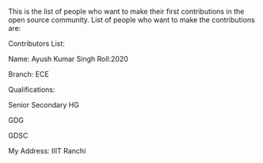 This is the list of people who want to make their first contributions in the open source community. 
List of people who want to make the contributions are:


Contributors List:

Name: Ayush Kumar Singh
Roll:2020

Branch:  ECE

Qualifications:

Senior Secondary HG

GDG

GDSC

My Address:
IIIT Ranchi 

